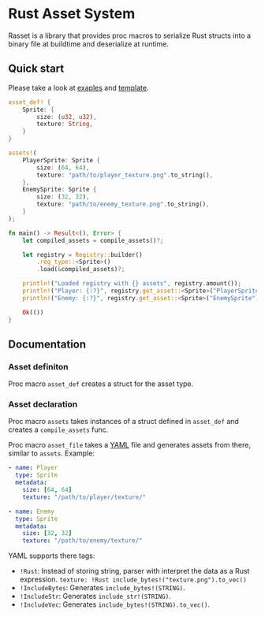# Rust Asset System

Rasset is a library that provides proc macros to serialize Rust structs into a binary file at buildtime and deserialize at runtime.

## Quick start

Please take a look at [exaples](./examples/) and [template](./template).

```rust
asset_def! {
    Sprite: {
        size: (u32, u32),
        texture: String,
    }
}

assets!(
    PlayerSprite: Sprite {
        size: (64, 64),
        texture: "path/to/player_texture.png".to_string(),
    },
    EnemySprite: Sprite {
        size: (32, 32),
        texture: "path/to/enemy_texture.png".to_string(),
    }
);

fn main() -> Result<(), Error> {
    let compiled_assets = compile_assets()?;

    let registry = Registry::builder()
        .reg_type::<Sprite>()
        .load(&compiled_assets)?;

    println!("Loaded registry with {} assets", registry.amount());
    println!("Player: {:?}", registry.get_asset::<Sprite>("PlayerSprite"));
    println!("Enemy: {:?}", registry.get_asset::<Sprite>("EnemySprite"));

    Ok(())
}
```

## Documentation

### Asset definiton

Proc macro `asset_def` creates a struct for the asset type.

### Asset declaration

Proc macro `assets` takes instances of a struct defined in `asset_def` and creates a `compile_assets` func.

Proc macro `asset_file` takes a [YAML](https://en.wikipedia.org/wiki/YAML) file and generates assets from there, similar to `assets`. Example:

```yaml
- name: Player
  type: Sprite
  metadata:
    size: [64, 64]
    texture: "/path/to/player/texture/"

- name: Enemy
  type: Sprite
  metadata:
    size: [32, 32]
    texture: "/path/to/enemy/texture/"
```

YAML supports there tags:

- `!Rust`: Instead of storing string, parser with interpret the data as a Rust expression. `texture: !Rust include_bytes!("texture.png").to_vec()`
- `!IncludeBytes`: Generates `include_bytes!(STRING)`.
- `!IncludeStr`: Generates `include_str!(STRING)`.
- `!IncludeVec`: Generates `include_bytes!(STRING).to_vec()`.
